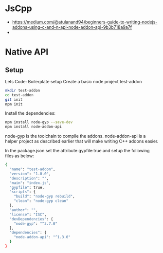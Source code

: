 # JsCpp

- https://medium.com/@atulanand94/beginners-guide-to-writing-nodejs-addons-using-c-and-n-api-node-addon-api-9b3b718a9a7f
- 



# Native API


## Setup

Lets Code: Boilerplate setup
Create a basic node project test-addon

```bash
mkdir test-addon
cd test-addon
git init
npm init
```

Install the dependencies:

```bash
npm install node-gyp --save-dev
npm install node-addon-api
```

node-gyp is the toolchain to compile the addons. node-addon-api is a helper project as described earlier that will make writing C++ addons easier.



In the package.json set the attribute gypfile:true and setup the following files as below:

```bash
{
  "name": "test-addon",
  "version": "1.0.0",
  "description": "",
  "main": "index.js",
  "gypfile": true,
  "scripts": {
    "build": "node-gyp rebuild",
    "clean": "node-gyp clean"
  },
  "author": "",
  "license": "ISC",
  "devDependencies": {
    "node-gyp": "^3.7.0"
  },
  "dependencies": {
    "node-addon-api": "^1.3.0"
  }
}
```




##